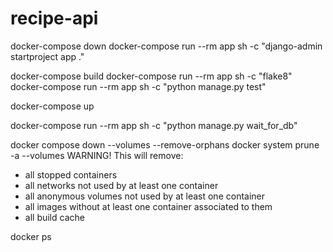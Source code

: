 # recipe-api

docker-compose down
docker-compose run --rm app sh -c "django-admin startproject app ."

docker-compose build
docker-compose run --rm app sh -c "flake8"
docker-compose run --rm app sh -c "python manage.py test"

docker-compose up


docker-compose run --rm app sh -c "python manage.py wait_for_db"


docker compose down --volumes --remove-orphans
docker system prune -a --volumes
WARNING! This will remove:
  - all stopped containers
  - all networks not used by at least one container
  - all anonymous volumes not used by at least one container
  - all images without at least one container associated to them
  - all build cache

docker ps